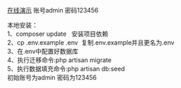 <a target="_blank" href="http://adminlte.51godream.com/admin">在线演示</a>
账号admin
密码123456


本地安装：<br>
1、composer update   安装项目依赖<br>
2、cp .env.example .env  复制.env.example并且更名为.env<br>
3、在.env中配置好数据库<br>
4、执行迁移命令:php artisan migrate<br>
5、执行数据填充命令:php artisan db:seed<br>
初始账号为admin 密码为123456<br>

